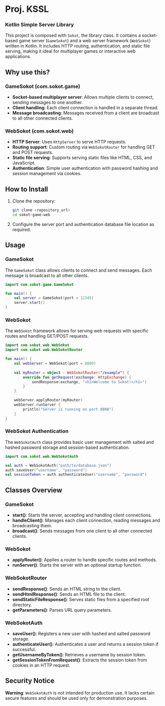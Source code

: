 # Proj. KSSL
### Kotlin Simple Server Library

This project is composed with `Sokot`, the library class. It contains a socket-based game server (`GameSokot`) and a web server framework (`WebSokot`) written in Kotlin. It includes HTTP routing, authentication, and static file serving, making it ideal for multiplayer games or interactive web applications.

## Why use this?

### GameSokot (com.sokot.game)
- **Socket-based multiplayer server**: Allows multiple clients to connect, sending messages to one another.
- **Client handling**: Each client connection is handled in a separate thread.
- **Message broadcasting**: Messages received from a client are broadcast to all other connected clients.

### WebSokot (com.sokot.web)
- **HTTP Server**: Uses `HttpServer` to serve HTTP requests.
- **Routing support**: Custom routing via `WebSokotRouter` for handling GET and POST requests.
- **Static file serving**: Supports serving static files like HTML, CSS, and JavaScript.
- **Authentication**: Simple user authentication with password hashing and session management via cookies.

## How to Install

1. Clone the repository:
   ```bash
   git clone <repository_url>
   cd sokot-game-web
   ```

2. Configure the server port and authentication database file location as required.

## Usage

### GameSokot

The `GameSokot` class allows clients to connect and send messages. Each message is broadcast to all other clients.

```kotlin
import com.sokot.game.GameSokot

fun main() {
    val server = GameSokot(port = 12345)
    server.start()
}
```

### WebSokot

The `WebSokot` framework allows for serving web requests with specific routes and handling GET/POST requests.

```kotlin
import com.sokot.web.WebSokot
import com.sokot.web.WebSokotRouter

fun main() {
    val webServer = WebSokot(port = 8080)
    
    val myRouter = object : WebSokotRouter("/example") {
        override fun getRequest(exchange: HttpExchange) {
            sendResponse(exchange, "<h1>Welcome to Sokot!</h1>")
        }
    }

    webServer.applyRouter(myRouter)
    webServer.runServer {
        println("Server is running on port 8080")
    }
}
```

### WebSokot Authentication

The `WebSokotAuth` class provides basic user management with salted and hashed password storage and session-based authentication.

```kotlin
import com.sokot.web.WebSokotAuth

val auth = WebSokotAuth("path/to/database.json")
auth.saveUser("username", "password")
val sessionToken = auth.authenticateUser("username", "password")
```

## Classes Overview

### GameSokot

- **start()**: Starts the server, accepting and handling client connections.
- **handleClient()**: Manages each client connection, reading messages and broadcasting them.
- **broadcast()**: Sends messages from one client to all other connected clients.

### WebSokot

- **applyRouter()**: Applies a router to handle specific routes and methods.
- **runServer()**: Starts the server with an optional startup function.

### WebSokotRouter

- **sendResponse()**: Sends an HTML string to the client.
- **sendHtmlResponse()**: Sends an HTML file to the client.
- **sendStaticFileResponse()**: Serves static files from a specified root directory.
- **getParameters()**: Parses URL query parameters.

### WebSokotAuth

- **saveUser()**: Registers a new user with hashed and salted password storage.
- **authenticateUser()**: Authenticates a user and returns a session token if successful.
- **getUsernameByToken()**: Retrieves a username by session token.
- **getSessionTokenFromRequest()**: Extracts the session token from cookies in an HTTP request.

## Security Notice

**Warning**: `WebSokotAuth` is not intended for production use. It lacks certain secure features and should be used only for demonstration purposes.